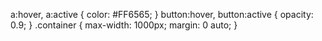 a:hover,
a:active {
  color: #FF6565;
}
button:hover,
button:active {
  opacity: 0.9;
}
.container {
  max-width: 1000px;
  margin: 0 auto;
}
